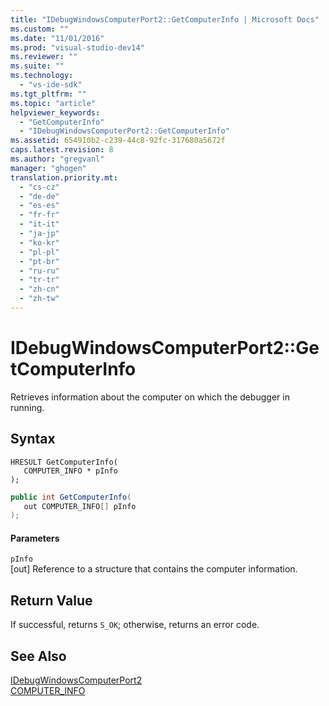 ```yaml
---
title: "IDebugWindowsComputerPort2::GetComputerInfo | Microsoft Docs"
ms.custom: ""
ms.date: "11/01/2016"
ms.prod: "visual-studio-dev14"
ms.reviewer: ""
ms.suite: ""
ms.technology: 
  - "vs-ide-sdk"
ms.tgt_pltfrm: ""
ms.topic: "article"
helpviewer_keywords: 
  - "GetComputerInfo"
  - "IDebugWindowsComputerPort2::GetComputerInfo"
ms.assetid: 654910b2-c239-44c8-92fc-317680a5672f
caps.latest.revision: 8
ms.author: "gregvanl"
manager: "ghogen"
translation.priority.mt: 
  - "cs-cz"
  - "de-de"
  - "es-es"
  - "fr-fr"
  - "it-it"
  - "ja-jp"
  - "ko-kr"
  - "pl-pl"
  - "pt-br"
  - "ru-ru"
  - "tr-tr"
  - "zh-cn"
  - "zh-tw"
---
```

# IDebugWindowsComputerPort2::GetComputerInfo
Retrieves information about the computer on which the debugger in running.  
  
## Syntax  
  
```cpp#  
HRESULT GetComputerInfo(  
   COMPUTER_INFO * pInfo  
);  
```  
  
```c#  
public int GetComputerInfo(  
   out COMPUTER_INFO[] pInfo  
);  
```  
  
#### Parameters  
 `pInfo`  
 [out] Reference to a structure that contains the computer information.  
  
## Return Value  
 If successful, returns `S_OK`; otherwise, returns an error code.  
  
## See Also  
 [IDebugWindowsComputerPort2](../../../extensibility/debugger/reference/idebugwindowscomputerport2.md)   
 [COMPUTER_INFO](../../../extensibility/debugger/reference/computer-info.md)